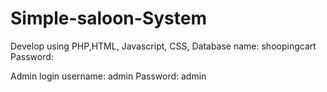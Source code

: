# Simple-saloon-System
Develop using PHP,HTML, Javascript, CSS, 
Database name: shoopingcart
Password: 

Admin login
username: admin
Password: admin
